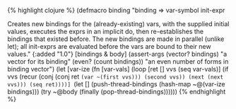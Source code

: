 {% highlight clojure %}
(defmacro binding
  "binding => var-symbol init-expr

  Creates new bindings for the (already-existing) vars, with the
  supplied initial values, executes the exprs in an implicit do, then
  re-establishes the bindings that existed before.  The new bindings
  are made in parallel (unlike let); all init-exprs are evaluated
  before the vars are bound to their new values."
  {:added "1.0"}
  [bindings & body]
  (assert-args
    (vector? bindings) "a vector for its binding"
    (even? (count bindings)) "an even number of forms in binding vector")
  (let [var-ize (fn [var-vals]
                  (loop [ret [] vvs (seq var-vals)]
                    (if vvs
                      (recur  (conj (conj ret `(var ~(first vvs))) (second vvs))
                             (next (next vvs)))
                      (seq ret))))]
    `(let []
       (push-thread-bindings (hash-map ~@(var-ize bindings)))
       (try
         ~@body
         (finally
           (pop-thread-bindings))))))
{% endhighlight %}
